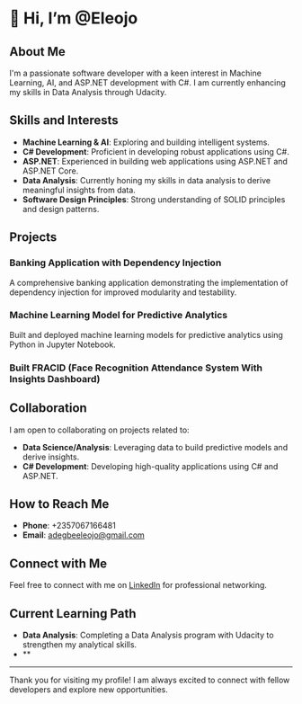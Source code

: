 # 👋 Hi, I’m @Eleojo

## About Me

I'm a passionate software developer with a keen interest in Machine Learning, AI, and ASP.NET development with C#. I am currently enhancing my skills in Data Analysis through Udacity.

## Skills and Interests

- **Machine Learning & AI**: Exploring and building intelligent systems.
- **C# Development**: Proficient in developing robust applications using C#.
- **ASP.NET**: Experienced in building web applications using ASP.NET and ASP.NET Core.
- **Data Analysis**: Currently honing my skills in data analysis to derive meaningful insights from data.
- **Software Design Principles**: Strong understanding of SOLID principles and design patterns.

## Projects

### Banking Application with Dependency Injection
A comprehensive banking application demonstrating the implementation of dependency injection for improved modularity and testability.

### Machine Learning Model for Predictive Analytics
Built and deployed machine learning models for predictive analytics using Python in Jupyter Notebook.

### Built FRACID (Face Recognition Attendance System With Insights Dashboard)

## Collaboration

I am open to collaborating on projects related to:
- **Data Science/Analysis**: Leveraging data to build predictive models and derive insights.
- **C# Development**: Developing high-quality applications using C# and ASP.NET.

## How to Reach Me

- **Phone**: +2357067166481
- **Email**: adegbeeleojo@gmail.com

## Connect with Me

Feel free to connect with me on [LinkedIn]([https://www.linkedin.com/in/eleojoadegbe]) for professional networking.

## Current Learning Path

- **Data Analysis**: Completing a Data Analysis program with Udacity to strengthen my analytical skills.
- **

---

Thank you for visiting my profile! I am always excited to connect with fellow developers and explore new opportunities.


<!---
Eleojo/Eleojo is a ✨ special ✨ repository because its `README.md` (this file) appears on your GitHub profile.
You can click the Preview link to take a look at your changes.
--->
